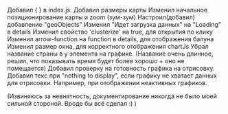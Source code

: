 Добавил { } в index.js.
Добавил размеры карты
Изменил начальное позиционирование карты и zoom (зум-зум)
Настроил(добавил) добавление "geoObjects"
Изменил "Идет загрузка данных" на "Loading" в details
Изменил свойство 'clusterize' на true, для открытия по клику
Изменил arrow-function на function в details, для отображения балуна
Изменил размер окна, для корректного отображения chartJs
Убрал название страны в у элемента на графике. (Название очень длинное, решил, что показывать время будет более хорошо + оно не помещается)
Добавил проверку на готовность графика на отрисовку.
Добавил текс при "nothing to display", если графику не хватает данных для отрисовки. Например, при отображении неактивных графиков.

(Извиняюсь за невнятность, документирование никогда не было моей сильной стороной. Вроде бы всё сделал :) )